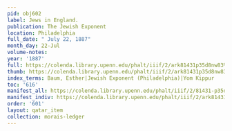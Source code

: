 ```yaml
---
pid: obj602
label: Jews in England.
publication: The Jewish Exponent
location: Philadelphia
full_date: " July 22, 1887"
month_day: 22-Jul
volume-notes:
year: '1887'
full: https://colenda.library.upenn.edu/phalt/iiif/2/ark81431p35d8nw83%2FSHA256E-s7082465--1cbae92e28f7a90f368d2402ba651acd3929a9e0cab038ecf7c716146fc1b3cc.jpeg/full/3500,/0/default.jpg
thumb: https://colenda.library.upenn.edu/phalt/iiif/2/ark81431p35d8nw83%2FSHA256E-s7082465--1cbae92e28f7a90f368d2402ba651acd3929a9e0cab038ecf7c716146fc1b3cc.jpeg/full/!200,200/0/default.jpg
index_terms: Baum, Esther|Jewish Exponent (Philadelphia)|Yom Kippur
toc: '616'
manifest_all: https://colenda.library.upenn.edu/phalt/iiif/2/81431-p35d8nw83/manifest
manifest_indiv: https://colenda.library.upenn.edu/phalt/iiif/2/ark81431p35d8nw83%2FSHA256E-s7082465--1cbae92e28f7a90f368d2402ba651acd3929a9e0cab038ecf7c716146fc1b3cc.jpeg
order: '601'
layout: qatar_item
collection: morais-ledger
---
```

